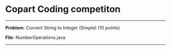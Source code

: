 # Copart Coding competiton

<hr>

<b>Problem</b>: Convert String to Integer (Simple) (10 points)

<b>File</b>: NumberOperations.java

<hr>

